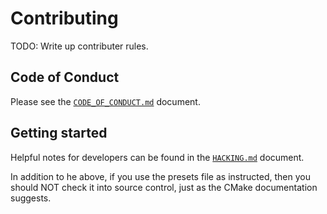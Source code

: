 # Contributing

TODO: Write up contributer rules.

## Code of Conduct

Please see the [`CODE_OF_CONDUCT.md`](CODE_OF_CONDUCT.md) document.

## Getting started

Helpful notes for developers can be found in the [`HACKING.md`](HACKING.md)
document.

In addition to he above, if you use the presets file as instructed, then you
should NOT check it into source control, just as the CMake documentation
suggests.

